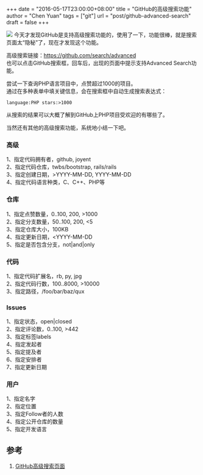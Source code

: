+++
date = "2016-05-17T23:00:00+08:00"
title = "GitHub的高级搜索功能"
author = "Chen Yuan"
tags = ["git"]
url = "post/github-advanced-search"
draft = false
+++

![](https://help.github.com/assets/images/help/search/advanced_search_demo.gif)
今天才发现GitHub是支持高级搜索功能的，使用了一下，功能很棒，就是搜索页面太“隐秘”了，现在才发现这个功能。

高级搜索链接：https://github.com/search/advanced    
也可以点击GitHub搜索框，回车后，出现的页面中提示支持Advanced Search功能。
<!--more-->
尝试一下查询PHP语言项目中，点赞超过1000的项目。    
通过在多种表单中填关键信息，会在搜索框中自动生成搜索表达式：
```
language:PHP stars:>1000
```
从搜索的结果可以大概了解到GitHub上PHP项目受欢迎的有哪些了。    

当然还有其他的高级搜索功能，系统地小结一下吧。
### 高级
1、指定代码拥有者，github, joyent    
2、指定代码仓库，twbs/bootstrap, rails/rails        
3、指定创建日期，>YYYY-MM-DD, YYYY-MM-DD    
4、指定代码语言种类，C、C++、PHP等    
### 仓库
1、指定点赞数量，0..100, 200, >1000        
2、指定分支数量，50..100, 200, <5    
3、指定仓库大小，100KB    
4、指定更新日期，<YYYY-MM-DD    
5、指定是否包含分支，not|and|only    
### 代码
1、指定代码扩展名，rb, py, jpg    
2、指定代码行数，100..8000, >10000    
3、指定路径，/foo/bar/baz/qux
### Issues
1、指定状态，open|closed    
2、指定评论数，0..100, >442     
3、指定标签labels    
4、指定发起者    
5、指定提及者    
6、指定安排者   
7、指定更新日期    
### 用户
1、指定名字    
2、指定位置    
3、指定Follow者的人数    
4、指定公开仓库的数量    
5、指定开发语言       

##  参考

1. [GitHub高级搜索页面](https://github.com/search/advanced)
